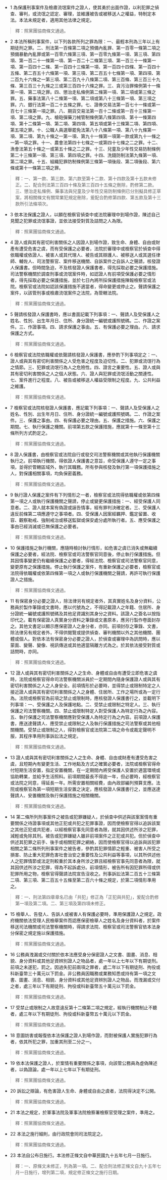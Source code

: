 * 1 為保護刑事案件及檢肅流氓案件之證人，使其勇於出面作證，以利犯罪之偵查、審判，或流氓之認定、審理，並維護被告或被移送人之權益，特制定本法。本法未規定者，適用其他法律之規定。

> 釋：照黨團協商條文通過。

* 2 本法所稱刑事案件，以下列各款所列之罪為限：一、最輕本刑為三年以上有期徒刑之罪。二、刑法第一百條第二項之預備內亂罪、第一百零一條第二項之預備暴動內亂罪或第一百零六條第三項、第一百零九條第一項、第三項、第四項、第一百二十一條第一項、第一百二十二條第三項、第一百三十一條第一項、第一百四十二條、第一百四十三條第一項、第一百四十四條、第一百四十五條、第二百五十六條第一項、第三項、第二百五十七條第一項、第四項、第二百九十六條之一第三項、第二百九十八條第二項、第三百條、第三百三十九條、第三百三十九條之三或第三百四十六條之罪。三、貪污治罪條例第十一條第一項、第二項之罪。四、懲治走私條例第二條第一項、第二項或第三條之罪。五、藥事法第八十二條第一項、第二項或第八十三條第一項、第三項之罪。六、銀行法第一百二十五條之罪。七、證券交易法第一百七十一條或第一百七十三條第一項之罪。八、期貨交易法第一百十二條或第一百十三條第一項、第二項之罪。九、槍砲彈藥刀械管制條例第八條第四項、第十一條第四項、第十二條第一項、第二項、第四項、第五項或第十三條第二項、第四項、第五項之罪。十、公職人員選舉罷免法第八十八條第一項、第八十九條第一項、第二項、第九十條之一第一項、第九十一條第一項第一款或第九十一條之一第一項之罪。十一、農會法第四十七條之一或第四十七條之二之罪。十二、漁會法第五十條之一或第五十條之二之罪。十三、兒童及少年性交易防制條例第二十三條第一項、第三項、第四項之罪。十四、洗錢防制法第九條第一項、第二項之罪。十五、組織犯罪防制條例第三條第一項後段、第二項後段、第六條或第十一條第三項之罪。

> 釋：一、第一款、第三款、第六款至第十二款、第十四款及第十五款未修正。二、配合刑法第三百四十條及第三百四十五條之刪除，酌修第二款。三、懲治走私條例、藥事法與兒童及少年性交易防制條例已分別擬具修正草案，將相關條文有關常業犯規定刪除，爰配合酌修第四款、第五款及第十三款所引法條項次。

* 3 依本法保護之證人，以願在檢察官偵查中或法院審理中到場作證，陳述自己見聞之犯罪或流氓事證，並依法接受對質及詰問之人為限。

> 釋：照黨團協商條文通過。

* 4 證人或與其有密切利害關係之人因證人到場作證，致生命、身體、自由或財產有遭受危害之虞，而有受保護之必要者，法院於審理中或檢察官於偵查中得依職權或依證人、被害人或其代理人、被告或其辯護人、被移送人或其選任律師、輔佐人、司法警察官、案件移送機關、自訴案件之自訴人之聲請，核發證人保護書。但時間急迫，不及核發證人保護書者，得先採取必要之保護措施。司法警察機關於調查刑事或流氓案件時，如認證人有前項受保護必要之情形者，得先採取必要之保護措施，並於七日內將所採保護措施陳報檢察官或法院。檢察官或法院如認該保護措施不適當者，得命變更或停止之。聲請保護之案件，以該管刑事或檢肅流氓案件之法院，為管轄法院。

> 釋：照黨團協商條文通過。

* 5 聲請核發證人保護書時，應以書面記載下列事項：一、聲請人及受保護人之姓名、性別、出生年月日、住所、身分證統一編號或護照號碼。二、作證之案件。三、作證事項。四、請求保護之事由。五、有保護必要之理由。六、請求保護之方式。

> 釋：照黨團協商條文通過。

* 6 檢察官或法院依職權或依聲請核發證人保護書，應參酌下列事項定之：一、證人或與其有密切利害關係之人受危害之程度及迫切性。二、犯罪或流氓行為之情節。三、犯罪或流氓行為人之危險性。四、證言之重要性。五、證人或與其有密切利害關係之人之個人狀態。六、證人與犯罪或流氓活動之關連性。七、案件進行之程度。八、被告或被移送人權益受限制之程度。九、公共利益之維護。

> 釋：照黨團協商條文通過。

* 7 檢察官或法院核發證人保護書，應記載下列事項：一、聲請人及受保護人之姓名、性別、出生年月日、住所、身分證統一編號或護照號碼。二、作證之案件。三、保護之事由。四、有保護必要之理由。五、保護之措施。六、保護之期間。七、執行保護之機關。前項第五款之保護措施，應就第十一條至第十三條所列方式酌定之。

> 釋：照黨團協商條文通過。

* 8 證人保護書，由檢察官或法院自行或發交司法警察機關或其他執行保護機關執行之。前項執行機關，得依證人保護書之意旨，命受保護人遵守一定之事項，並得於管轄區域外，執行其職務。所有參與核發及執行第一項保護措施之人，對保護相關事項，均負保密義務。

> 釋：照黨團協商條文通過。

* 9 執行證人保護之案件有下列情形之一者，檢察官或法院得依職權或依第四條第一項之人或執行保護機關之聲請，停止或變更保護措施：一、經受保護人同意者。二、證人就本案有偽證或誣告情事，經有罪判決確定者。三、受保護人違反前條第二項應遵守之事項者。四、受保護人因案經羈押、鑑定留置、收容、觀察勒戒、強制戒治或移送監獄或保安處分處所執行者。五、應受保護之事由已經消滅或已無保護之必要者。

> 釋：照黨團協商條文通過。

* 10 保護措施之執行機關，應隨時檢討執行情形，如危害之虞已消失或無繼續保護之必要者，經法院、檢察官或司法警察官同意後，停止執行保護措施。但其因情事變更仍有繼續保護之必要者，得經法院、檢察官或司法警察官同意，變更原有之保護措施。停止執行保護之案件，有重新保護之必要者，檢察官或法院得依職權或依第四條第一項之人或執行保護機關之聲請，再許可執行保護證人之措施。

> 釋：照黨團協商條文通過。

* 11 有保密身分必要之證人，除法律另有規定者外，其真實姓名及身分資料，公務員於製作筆錄或文書時，應以代號為之，不得記載證人之年籍、住居所、身分證統一編號或護照號碼及其他足資識別其身分之資料。該證人之簽名以按指印代之。載有保密證人真實身分資料之筆錄或文書原本，應另行製作卷面封存之。其他文書足以顯示應保密證人之身分者，亦同。前項封存之筆錄、文書，除法律另有規定者外，不得供閱覽或提供偵查、審判機關以外之其他機關、團體或個人。對依本法有保密身分必要之證人，於偵查或審理中為訊問時，應以蒙面、變聲、變像、視訊傳送或其他適當隔離方式為之。於其依法接受對質或詰問時，亦同。

> 釋：照黨團協商條文通過。

* 12 證人或與其有密切利害關係之人之生命、身體或自由有遭受立即危害之虞時，法院或檢察官得命司法警察機關派員於一定期間內隨身保護證人或與其有密切利害關係之人之人身安全。前項情形於必要時，並得禁止或限制特定之人接近證人或與其有密切利害關係之人之身體、住居所、工作之場所或為一定行為。法院或檢察官為前項之禁止或限制時，應核發證人保護書行之，並載明下列事項：一、受保護之人及保護地點。二、受禁止或限制之特定人。三、執行保護之司法警察機關。四、禁止或限制特定人對受保護人為特定行為之內容。五、執行保護之司法警察機關應對受保護人為特定行為之內容。前項證人保護書，應送達聲請人、應受禁止或限制之人及執行保護措施之司法警察或其他相關機關。受禁止或限制之人，得對檢察官或法院第二項之命令或裁定聲明不服，其程序準用刑事訴訟法之規定。

> 釋：照黨團協商條文通過。

* 13 證人或與其有密切利害關係之人之生命、身體、自由或財產有遭受危害之虞，且短期內有變更生活、工作地點及方式之確實必要者，法院或檢察官得命付短期生活安置，指定安置機關，在一定期間內將受保護人安置於適當環境或協助轉業，並給予生活照料。前項期間最長不得逾一年，但必要時，經檢察官或法院之同意，得延長一年。所需安置相關經費，由內政部編列預算支應。法院或檢察官為第一項短期生活安置之決定，應核發證人保護書行之，並應送達聲請人、安置機關及執行保護措施之相關機關。

> 釋：照黨團協商條文通過。

* 14 第二條所列刑事案件之被告或犯罪嫌疑人，於偵查中供述與該案案情有重要關係之待證事項或其他正犯或共犯之犯罪事證，因而使檢察官得以追訴該案之其他正犯或共犯者，以經檢察官事先同意者為限，就其因供述所涉之犯罪，減輕或免除其刑。被告或犯罪嫌疑人雖非前項案件之正犯或共犯。但於偵查中供述其犯罪之前手、後手或相關犯罪之網絡，因而使檢察官得以追訴與該犯罪相關之第二條所列刑事案件之被告者，參酌其犯罪情節之輕重、被害人所受之損害、防止重大犯罪危害社會治安之重要性及公共利益等事項，以其所供述他人之犯罪情節或法定刑較重於其本身所涉之罪且經檢察官事先同意者為限，就其因供述所涉之犯罪，得為不起訴處分。前項情形，被告所有因犯罪所得或供犯罪所用之物，檢察官得聲請法院宣告沒收之。刑事訴訟法第二百五十三條第二項、第三項、第二百五十五條至第二百六十條之規定，於第二項情形準用之。

> 釋：一、刑法第四章章名已由「共犯」修正為「正犯與共犯」，爰配合酌修第一項及第二項。二、第三項及第四項未修正。

* 15 檢舉人、告發人、告訴人或被害人有保護必要時，準用保護證人之規定。政府機關依法受理人民檢舉案件而認應保密檢舉人之姓名及身分資料者，於案件移送司法機關或司法警察機關時，得請求法院、檢察官或司法警察官依本法身分保密之規定施以保護措施。

> 釋：照黨團協商條文通過。

* 16 公務員洩漏或交付關於依本法應受身分保密證人之文書、圖畫、消息、相貌、身分資料或其他足資辨別證人之物品者，處一年以上七年以下有期徒刑。前項之未遂犯，罰之。因過失犯前兩項之罪者，處二年以下有期徒刑、拘役或科新臺幣三十萬元以下罰金。非公務員因職務或業務知悉或持有第一項之文書、圖畫、消息、相貌、身分資料或其他足資辨別證人之物品，而洩漏或交付之者，處三年以下有期徒刑、拘役或科新臺幣五十萬元以下罰金。

> 釋：照黨團協商條文通過。

* 17 受禁止或限制之人故意違反第十二條第二項之規定，經執行機關制止不聽者，處三年以下有期徒刑、拘役或科新臺幣五十萬元以下罰金。

> 釋：照黨團協商條文通過。

* 18 意圖妨害或報復依本法保護之證人到場作證，而對被保護人實施犯罪行為者，依其所犯之罪，加重其刑至二分之一。

> 釋：照黨團協商條文通過。

* 19 依本法保護之證人，於案情有重要關係之事項，向該管公務員為虛偽陳述者，以偽證論，處一年以上七年以下有期徒刑。

> 釋：照黨團協商條文通過。

* 20 訴訟之辯論，有危害證人生命、身體或自由之虞者，法院得決定不公開。

> 釋：照黨團協商條文通過。

* 21 本法之規定，於軍事法院及軍事法院檢察署檢察官受理之案件，準用之。

> 釋：照黨團協商條文通過。

* 22 本法之施行細則，由行政院會同司法院定之。

> 釋：照黨團協商條文通過。

* 23 本法自公布日施行。本法修正條文自中華民國九十五年七月一日施行。

> 釋：一、原條文未修正，列為第一項。二、配合刑法修正條文自九十五年七月一日施行，增列第二項，規定修正條文之施行日期。

